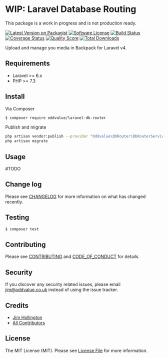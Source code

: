 # WIP: Laravel Database Routing

This package is a work in progress and is not production ready.

[![Latest Version on Packagist][ico-version]][link-packagist]
[![Software License][ico-license]](LICENSE.md)
[![Build Status][ico-travis]][link-travis]
[![Coverage Status][ico-scrutinizer]][link-scrutinizer]
[![Quality Score][ico-code-quality]][link-code-quality]
[![Total Downloads][ico-downloads]][link-downloads]

Upload and manage you media in Backpack for Laravel v4.

## Requirements

- Laravel >= 6.x
- PHP >= 7.3

## Install

Via Composer

``` bash
$ composer require oddvalue/laravel-db-router
```

Publish and migrate

```bash
php artisan vendor:publish --provider "Oddvalue\DbRouter\DbRouterServiceProvider"
php artisan migrate
```

## Usage

#TODO

## Change log

Please see [CHANGELOG](CHANGELOG.md) for more information on what has changed recently.

## Testing

``` bash
$ composer test
```

## Contributing

Please see [CONTRIBUTING](CONTRIBUTING.md) and [CODE_OF_CONDUCT](CODE_OF_CONDUCT.md) for details.

## Security

If you discover any security related issues, please email jim@oddvalue.co.uk instead of using the issue tracker.

## Credits

- [Jim Hollington][link-author]
- [All Contributors][link-contributors]

## License

The MIT License (MIT). Please see [License File](LICENSE.md) for more information.

[ico-version]: https://img.shields.io/packagist/v/oddvalue/laravel-db-router.svg?style=flat-square
[ico-license]: https://img.shields.io/badge/license-MIT-brightgreen.svg?style=flat-square
[ico-travis]: https://img.shields.io/travis/oddvalue/laravel-db-router/master.svg?style=flat-square
[ico-scrutinizer]: https://img.shields.io/scrutinizer/coverage/g/oddvalue/laravel-db-router.svg?style=flat-square
[ico-code-quality]: https://img.shields.io/scrutinizer/g/oddvalue/laravel-db-router.svg?style=flat-square
[ico-downloads]: https://img.shields.io/packagist/dt/oddvalue/laravel-db-router.svg?style=flat-square

[link-packagist]: https://packagist.org/packages/oddvalue/laravel-db-router
[link-travis]: https://travis-ci.org/oddvalue/laravel-db-router
[link-scrutinizer]: https://scrutinizer-ci.com/g/oddvalue/laravel-db-router/code-structure
[link-code-quality]: https://scrutinizer-ci.com/g/oddvalue/laravel-db-router
[link-downloads]: https://packagist.org/packages/oddvalue/laravel-db-router
[link-author]: https://github.com/oddvalue
[link-contributors]: ../../contributors
